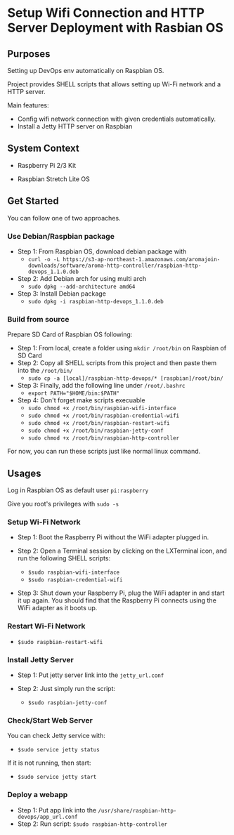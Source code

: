 # Setup Wifi Connection and HTTP Server Deployment with Rasbian OS

## Purposes

Setting up DevOps env automatically on Raspbian OS.

Project provides SHELL scripts that allows setting up Wi-Fi network and a HTTP server.

Main features:

- Config wifi network connection with given credentials automatically.
- Install a Jetty HTTP server on Raspbian

## System Context

- Raspberry Pi 2/3 Kit

- Raspbian Stretch Lite OS

## Get Started

You can follow one of two approaches.

### Use Debian/Raspbian package

- Step 1: From Raspbian OS, download debian package with
  - `curl -o -L https://s3-ap-northeast-1.amazonaws.com/aromajoin-downloads/software/aroma-http-controller/raspbian-http-devops_1.1.0.deb`
- Step 2: Add Debian arch for using multi arch
  - `sudo dpkg --add-architecture amd64`
- Step 3: Install Debian package
  - `sudo dpkg -i raspbian-http-devops_1.1.0.deb`

### Build from source

Prepare SD Card of Raspbian OS following:

- Step 1: From local, create a folder using `mkdir /root/bin` on Raspbian of SD Card
- Step 2: Copy all SHELL scripts from this project and then paste them into the `/root/bin/`
  - `sudo cp -a [local]/raspbian-http-devops/* [raspbian]/root/bin/`
- Step 3: Finally, add the following line under `/root/.bashrc`
  - `export PATH="$HOME/bin:$PATH"`
- Step 4: Don't forget make scripts execuable
  - `sudo chmod +x /root/bin/raspbian-wifi-interface`
  - `sudo chmod +x /root/bin/raspbian-credential-wifi`
  - `sudo chmod +x /root/bin/raspbian-restart-wifi`
  - `sudo chmod +x /root/bin/raspbian-jetty-conf`
  - `sudo chmod +x /root/bin/raspbian-http-controller`

For now, you can run these scripts just like normal linux command.

## Usages

Log in Raspbian OS as default user `pi:raspberry`

Give you root's privileges with `sudo -s`

### Setup Wi-Fi Network

- Step 1: Boot the Raspberry Pi without the WiFi adapter plugged in.
- Step 2: Open a Terminal session by clicking on the LXTerminal icon, and run the following SHELL scripts:

  - `$sudo raspbian-wifi-interface`
  - `$sudo raspbian-credential-wifi`

- Step 3: Shut down your Raspberry Pi, plug the WiFi adapter in and start it up again. You should find that the Raspberry Pi connects using the WiFi adapter as it boots up.

### Restart Wi-Fi Network

- `$sudo raspbian-restart-wifi`

### Install Jetty Server

- Step 1: Put jetty server link into the `jetty_url.conf`
- Step 2: Just simply run the script:

  - `$sudo raspbian-jetty-conf`

### Check/Start Web Server

You can check Jetty service with:

- `$sudo service jetty status`

If it is not running, then start:

- `$sudo service jetty start`

### Deploy a webapp

- Step 1: Put app link into the `/usr/share/raspbian-http-devops/app_url.conf`
- Step 2: Run script: `$sudo raspbian-http-controller`
